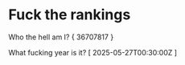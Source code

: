 # Fuck the rankings

Who the hell am I?
{ 36707817 }

What fucking year is it?
[ 2025-05-27T00:30:00Z ]
